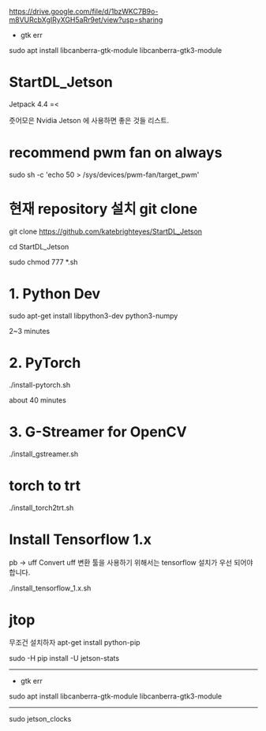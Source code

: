 https://drive.google.com/file/d/1bzWKC7B9o-m8VURcbXgIRyXGH5aRr9et/view?usp=sharing

* gtk err

sudo apt install libcanberra-gtk-module libcanberra-gtk3-module





# StartDL_Jetson 

Jetpack 4.4 =<

줏어모은 Nvidia Jetson 에 사용하면 좋은 것들 리스트.

# recommend pwm fan on always

sudo sh -c 'echo 50 > /sys/devices/pwm-fan/target_pwm'

# 현재 repository 설치 git clone

git clone https://github.com/katebrighteyes/StartDL_Jetson

cd StartDL_Jetson

sudo chmod 777 *.sh

# 1. Python Dev

sudo apt-get install libpython3-dev python3-numpy

2~3 minutes


# 2. PyTorch

./install-pytorch.sh

about 40 minutes


# 3. G-Streamer for OpenCV

./install_gstreamer.sh

# torch to trt

./install_torch2trt.sh

# Install Tensorflow 1.x

pb -> uff Convert uff 변환 툴을 사용하기 위해서는 tensorflow 설치가 우선 되어야합니다.

./install_tensorflow_1.x.sh

# jtop

무조건 설치하자
apt-get install python-pip

sudo -H pip install -U jetson-stats

----------------------------------
* gtk err

sudo apt install libcanberra-gtk-module libcanberra-gtk3-module

----------------
sudo jetson_clocks
